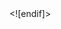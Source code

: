<html xmlns:v="urn:schemas-microsoft-com:vml"
xmlns:o="urn:schemas-microsoft-com:office:office"
xmlns:x="urn:schemas-microsoft-com:office:excel"
xmlns="http://www.w3.org/TR/REC-html40">

<head>
<meta name="Excel Workbook Frameset">
<meta http-equiv=Content-Type content="text/html; charset=windows-1252">
<meta name=ProgId content=Excel.Sheet>
<meta name=Generator content="Microsoft Excel 15">
<link rel=File-List href="OMS-Jyoti_files/filelist.xml">
<![if !supportTabStrip]>
<link id="shLink" href="OMS-Jyoti_files/sheet001.htm">
<link id="shLink" href="OMS-Jyoti_files/sheet002.htm">
<link id="shLink" href="OMS-Jyoti_files/sheet003.htm">
<link id="shLink" href="OMS-Jyoti_files/sheet004.htm">
<link id="shLink" href="OMS-Jyoti_files/sheet005.htm">
<link id="shLink" href="OMS-Jyoti_files/sheet006.htm">
<link id="shLink" href="OMS-Jyoti_files/sheet007.htm">
<link id="shLink" href="OMS-Jyoti_files/sheet008.htm">
<link id="shLink" href="OMS-Jyoti_files/sheet009.htm">
<link id="shLink" href="OMS-Jyoti_files/sheet010.htm">
<link id="shLink" href="OMS-Jyoti_files/sheet011.htm">
<link id="shLink" href="OMS-Jyoti_files/sheet012.htm">
<link id="shLink" href="OMS-Jyoti_files/sheet013.htm">
<link id="shLink" href="OMS-Jyoti_files/sheet014.htm">
<link id="shLink" href="OMS-Jyoti_files/sheet015.htm">
<link id="shLink" href="OMS-Jyoti_files/sheet016.htm">
<link id="shLink" href="OMS-Jyoti_files/sheet017.htm">
<link id="shLink" href="OMS-Jyoti_files/sheet018.htm">
<link id="shLink" href="OMS-Jyoti_files/sheet019.htm">
<link id="shLink" href="OMS-Jyoti_files/sheet020.htm">
<link id="shLink" href="OMS-Jyoti_files/sheet021.htm">
<link id="shLink" href="OMS-Jyoti_files/sheet022.htm">
<link id="shLink" href="OMS-Jyoti_files/sheet023.htm">
<link id="shLink" href="OMS-Jyoti_files/sheet024.htm">
<link id="shLink" href="OMS-Jyoti_files/sheet025.htm">
<link id="shLink" href="OMS-Jyoti_files/sheet026.htm">
<link id="shLink" href="OMS-Jyoti_files/sheet027.htm">
<link id="shLink" href="OMS-Jyoti_files/sheet028.htm">
<link id="shLink" href="OMS-Jyoti_files/sheet029.htm">
<link id="shLink" href="OMS-Jyoti_files/sheet030.htm">
<link id="shLink" href="OMS-Jyoti_files/sheet031.htm">
<link id="shLink" href="OMS-Jyoti_files/sheet032.htm">
<link id="shLink" href="OMS-Jyoti_files/sheet033.htm">
<link id="shLink" href="OMS-Jyoti_files/sheet034.htm">
<link id="shLink" href="OMS-Jyoti_files/sheet035.htm">
<link id="shLink" href="OMS-Jyoti_files/sheet036.htm">

<link id="shLink">

<script language="JavaScript">
<!--
 var c_lTabs=36;

 var c_rgszSh=new Array(c_lTabs);
 c_rgszSh[0] = "Monitor";
 c_rgszSh[1] = "DX 200";
 c_rgszSh[2] = "DX200-4";
 c_rgszSh[3] = "DX200-NVU";
 c_rgszSh[4] = "DX200-B18iIP";
 c_rgszSh[5] = "DX200-L";
 c_rgszSh[6] = "DX200-B22iIP";
 c_rgszSh[7] = "DX250";
 c_rgszSh[8] = "DX250-C";
 c_rgszSh[9] = "DX250-Jugaad";
 c_rgszSh[10] = "DX350-A18iI";
 c_rgszSh[11] = "DX350-B15iI";
 c_rgszSh[12] = "HX 400";
 c_rgszSh[13] = "NX2215";
 c_rgszSh[14] = "NX3222";
 c_rgszSh[15] = "PX 20";
 c_rgszSh[16] = "PX 20 -EXP";
 c_rgszSh[17] = "PX 40";
 c_rgszSh[18] = "RDX";
 c_rgszSh[19] = "RX";
 c_rgszSh[20] = "RX -P";
 c_rgszSh[21] = "TS 120";
 c_rgszSh[22] = "V1050 DM";
 c_rgszSh[23] = "V1050 P";
 c_rgszSh[24] = "V1260 DM-EXP";
 c_rgszSh[25] = "V1260 P";
 c_rgszSh[26] = "V1570 ECO";
 c_rgszSh[27] = "V1570 PL";
 c_rgszSh[28] = "V640 DM";
 c_rgszSh[29] = "V640 P";
 c_rgszSh[30] = "VTL 750";
 c_rgszSh[31] = "AX 300 NVU";
 c_rgszSh[32] = "VMC 1880 -L";
 c_rgszSh[33] = "VMC 640 DM TS";
 c_rgszSh[34] = "DX 100";
 c_rgszSh[35] = "V1260-ECO-DM";



 var c_rgszClr=new Array(8);
 c_rgszClr[0]="window";
 c_rgszClr[1]="buttonface";
 c_rgszClr[2]="windowframe";
 c_rgszClr[3]="windowtext";
 c_rgszClr[4]="threedlightshadow";
 c_rgszClr[5]="threedhighlight";
 c_rgszClr[6]="threeddarkshadow";
 c_rgszClr[7]="threedshadow";

 var g_iShCur;
 var g_rglTabX=new Array(c_lTabs);

function fnGetIEVer()
{
 var ua=window.navigator.userAgent
 var msie=ua.indexOf("MSIE")
 if (msie>0 && window.navigator.platform=="Win32")
  return parseInt(ua.substring(msie+5,ua.indexOf(".", msie)));
 else
  return 0;
}

function fnBuildFrameset()
{
 var szHTML="<frameset rows=\"*,18\" border=0 width=0 frameborder=no framespacing=0>"+
  "<frame src=\""+document.all.item("shLink")[0].href+"\" name=\"frSheet\" noresize>"+
  "<frameset cols=\"54,*\" border=0 width=0 frameborder=no framespacing=0>"+
  "<frame src=\"\" name=\"frScroll\" marginwidth=0 marginheight=0 scrolling=no>"+
  "<frame src=\"\" name=\"frTabs\" marginwidth=0 marginheight=0 scrolling=no>"+
  "</frameset></frameset><plaintext>";

 with (document) {
  open("text/html","replace");
  write(szHTML);
  close();
 }

 fnBuildTabStrip();
}

function fnBuildTabStrip()
{
 var szHTML=
  "<html><head><style>.clScroll {font:8pt Courier New;color:"+c_rgszClr[6]+";cursor:default;line-height:10pt;}"+
  ".clScroll2 {font:10pt Arial;color:"+c_rgszClr[6]+";cursor:default;line-height:11pt;}</style></head>"+
  "<body onclick=\"event.returnValue=false;\" ondragstart=\"event.returnValue=false;\" onselectstart=\"event.returnValue=false;\" bgcolor="+c_rgszClr[4]+" topmargin=0 leftmargin=0><table cellpadding=0 cellspacing=0 width=100%>"+
  "<tr><td colspan=6 height=1 bgcolor="+c_rgszClr[2]+"></td></tr>"+
  "<tr><td style=\"font:1pt\">&nbsp;<td>"+
  "<td valign=top id=tdScroll class=\"clScroll\" onclick=\"parent.fnFastScrollTabs(0);\" onmouseover=\"parent.fnMouseOverScroll(0);\" onmouseout=\"parent.fnMouseOutScroll(0);\"><a>&#171;</a></td>"+
  "<td valign=top id=tdScroll class=\"clScroll2\" onclick=\"parent.fnScrollTabs(0);\" ondblclick=\"parent.fnScrollTabs(0);\" onmouseover=\"parent.fnMouseOverScroll(1);\" onmouseout=\"parent.fnMouseOutScroll(1);\"><a>&lt</a></td>"+
  "<td valign=top id=tdScroll class=\"clScroll2\" onclick=\"parent.fnScrollTabs(1);\" ondblclick=\"parent.fnScrollTabs(1);\" onmouseover=\"parent.fnMouseOverScroll(2);\" onmouseout=\"parent.fnMouseOutScroll(2);\"><a>&gt</a></td>"+
  "<td valign=top id=tdScroll class=\"clScroll\" onclick=\"parent.fnFastScrollTabs(1);\" onmouseover=\"parent.fnMouseOverScroll(3);\" onmouseout=\"parent.fnMouseOutScroll(3);\"><a>&#187;</a></td>"+
  "<td style=\"font:1pt\">&nbsp;<td></tr></table></body></html>";

 with (frames['frScroll'].document) {
  open("text/html","replace");
  write(szHTML);
  close();
 }

 szHTML =
  "<html><head>"+
  "<style>A:link,A:visited,A:active {text-decoration:none;"+"color:"+c_rgszClr[3]+";}"+
  ".clTab {cursor:hand;background:"+c_rgszClr[1]+";font:9pt Arial;padding-left:3px;padding-right:3px;text-align:center;}"+
  ".clBorder {background:"+c_rgszClr[2]+";font:1pt;}"+
  "</style></head><body onload=\"parent.fnInit();\" onselectstart=\"event.returnValue=false;\" ondragstart=\"event.returnValue=false;\" bgcolor="+c_rgszClr[4]+
  " topmargin=0 leftmargin=0><table id=tbTabs cellpadding=0 cellspacing=0>";

 var iCellCount=(c_lTabs+1)*2;

 var i;
 for (i=0;i<iCellCount;i+=2)
  szHTML+="<col width=1><col>";

 var iRow;
 for (iRow=0;iRow<6;iRow++) {

  szHTML+="<tr>";

  if (iRow==5)
   szHTML+="<td colspan="+iCellCount+"></td>";
  else {
   if (iRow==0) {
    for(i=0;i<iCellCount;i++)
     szHTML+="<td height=1 class=\"clBorder\"></td>";
   } else if (iRow==1) {
    for(i=0;i<c_lTabs;i++) {
     szHTML+="<td height=1 nowrap class=\"clBorder\">&nbsp;</td>";
     szHTML+=
      "<td id=tdTab height=1 nowrap class=\"clTab\" onmouseover=\"parent.fnMouseOverTab("+i+");\" onmouseout=\"parent.fnMouseOutTab("+i+");\">"+
      "<a href=\""+document.all.item("shLink")[i].href+"\" target=\"frSheet\" id=aTab>&nbsp;"+c_rgszSh[i]+"&nbsp;</a></td>";
    }
    szHTML+="<td id=tdTab height=1 nowrap class=\"clBorder\"><a id=aTab>&nbsp;</a></td><td width=100%></td>";
   } else if (iRow==2) {
    for (i=0;i<c_lTabs;i++)
     szHTML+="<td height=1></td><td height=1 class=\"clBorder\"></td>";
    szHTML+="<td height=1></td><td height=1></td>";
   } else if (iRow==3) {
    for (i=0;i<iCellCount;i++)
     szHTML+="<td height=1></td>";
   } else if (iRow==4) {
    for (i=0;i<c_lTabs;i++)
     szHTML+="<td height=1 width=1></td><td height=1></td>";
    szHTML+="<td height=1 width=1></td><td></td>";
   }
  }
  szHTML+="</tr>";
 }

 szHTML+="</table></body></html>";
 with (frames['frTabs'].document) {
  open("text/html","replace");
  charset=document.charset;
  write(szHTML);
  close();
 }
}

function fnInit()
{
 g_rglTabX[0]=0;
 var i;
 for (i=1;i<=c_lTabs;i++)
  with (frames['frTabs'].document.all.tbTabs.rows[1].cells[fnTabToCol(i-1)])
   g_rglTabX[i]=offsetLeft+offsetWidth-6;
}

function fnTabToCol(iTab)
{
 return 2*iTab+1;
}

function fnNextTab(fDir)
{
 var iNextTab=-1;
 var i;

 with (frames['frTabs'].document.body) {
  if (fDir==0) {
   if (scrollLeft>0) {
    for (i=0;i<c_lTabs&&g_rglTabX[i]<scrollLeft;i++);
    if (i<c_lTabs)
     iNextTab=i-1;
   }
  } else {
   if (g_rglTabX[c_lTabs]+6>offsetWidth+scrollLeft) {
    for (i=0;i<c_lTabs&&g_rglTabX[i]<=scrollLeft;i++);
    if (i<c_lTabs)
     iNextTab=i;
   }
  }
 }
 return iNextTab;
}

function fnScrollTabs(fDir)
{
 var iNextTab=fnNextTab(fDir);

 if (iNextTab>=0) {
  frames['frTabs'].scroll(g_rglTabX[iNextTab],0);
  return true;
 } else
  return false;
}

function fnFastScrollTabs(fDir)
{
 if (c_lTabs>16)
  frames['frTabs'].scroll(g_rglTabX[fDir?c_lTabs-1:0],0);
 else
  if (fnScrollTabs(fDir)>0) window.setTimeout("fnFastScrollTabs("+fDir+");",5);
}

function fnSetTabProps(iTab,fActive)
{
 var iCol=fnTabToCol(iTab);
 var i;

 if (iTab>=0) {
  with (frames['frTabs'].document.all) {
   with (tbTabs) {
    for (i=0;i<=4;i++) {
     with (rows[i]) {
      if (i==0)
       cells[iCol].style.background=c_rgszClr[fActive?0:2];
      else if (i>0 && i<4) {
       if (fActive) {
        cells[iCol-1].style.background=c_rgszClr[2];
        cells[iCol].style.background=c_rgszClr[0];
        cells[iCol+1].style.background=c_rgszClr[2];
       } else {
        if (i==1) {
         cells[iCol-1].style.background=c_rgszClr[2];
         cells[iCol].style.background=c_rgszClr[1];
         cells[iCol+1].style.background=c_rgszClr[2];
        } else {
         cells[iCol-1].style.background=c_rgszClr[4];
         cells[iCol].style.background=c_rgszClr[(i==2)?2:4];
         cells[iCol+1].style.background=c_rgszClr[4];
        }
       }
      } else
       cells[iCol].style.background=c_rgszClr[fActive?2:4];
     }
    }
   }
   with (aTab[iTab].style) {
    cursor=(fActive?"default":"hand");
    color=c_rgszClr[3];
   }
  }
 }
}

function fnMouseOverScroll(iCtl)
{
 frames['frScroll'].document.all.tdScroll[iCtl].style.color=c_rgszClr[7];
}

function fnMouseOutScroll(iCtl)
{
 frames['frScroll'].document.all.tdScroll[iCtl].style.color=c_rgszClr[6];
}

function fnMouseOverTab(iTab)
{
 if (iTab!=g_iShCur) {
  var iCol=fnTabToCol(iTab);
  with (frames['frTabs'].document.all) {
   tdTab[iTab].style.background=c_rgszClr[5];
  }
 }
}

function fnMouseOutTab(iTab)
{
 if (iTab>=0) {
  var elFrom=frames['frTabs'].event.srcElement;
  var elTo=frames['frTabs'].event.toElement;

  if ((!elTo) ||
   (elFrom.tagName==elTo.tagName) ||
   (elTo.tagName=="A" && elTo.parentElement!=elFrom) ||
   (elFrom.tagName=="A" && elFrom.parentElement!=elTo)) {

   if (iTab!=g_iShCur) {
    with (frames['frTabs'].document.all) {
     tdTab[iTab].style.background=c_rgszClr[1];
    }
   }
  }
 }
}

function fnSetActiveSheet(iSh)
{
 if (iSh!=g_iShCur) {
  fnSetTabProps(g_iShCur,false);
  fnSetTabProps(iSh,true);
  g_iShCur=iSh;
 }
}

 window.g_iIEVer=fnGetIEVer();
 if (window.g_iIEVer>=4)
  fnBuildFrameset();
//-->
</script>
<![endif]><!--[if gte mso 9]><xml>
 <x:ExcelWorkbook>
  <x:ExcelWorksheets>
   <x:ExcelWorksheet>
    <x:Name>Monitor</x:Name>
    <x:WorksheetSource HRef="OMS-Jyoti_files/sheet001.htm"/>
   </x:ExcelWorksheet>
   <x:ExcelWorksheet>
    <x:Name>DX 200</x:Name>
    <x:WorksheetSource HRef="OMS-Jyoti_files/sheet002.htm"/>
   </x:ExcelWorksheet>
   <x:ExcelWorksheet>
    <x:Name>DX200-4</x:Name>
    <x:WorksheetSource HRef="OMS-Jyoti_files/sheet003.htm"/>
   </x:ExcelWorksheet>
   <x:ExcelWorksheet>
    <x:Name>DX200-NVU</x:Name>
    <x:WorksheetSource HRef="OMS-Jyoti_files/sheet004.htm"/>
   </x:ExcelWorksheet>
   <x:ExcelWorksheet>
    <x:Name>DX200-B18iIP</x:Name>
    <x:WorksheetSource HRef="OMS-Jyoti_files/sheet005.htm"/>
   </x:ExcelWorksheet>
   <x:ExcelWorksheet>
    <x:Name>DX200-L</x:Name>
    <x:WorksheetSource HRef="OMS-Jyoti_files/sheet006.htm"/>
   </x:ExcelWorksheet>
   <x:ExcelWorksheet>
    <x:Name>DX200-B22iIP</x:Name>
    <x:WorksheetSource HRef="OMS-Jyoti_files/sheet007.htm"/>
   </x:ExcelWorksheet>
   <x:ExcelWorksheet>
    <x:Name>DX250</x:Name>
    <x:WorksheetSource HRef="OMS-Jyoti_files/sheet008.htm"/>
   </x:ExcelWorksheet>
   <x:ExcelWorksheet>
    <x:Name>DX250-C</x:Name>
    <x:WorksheetSource HRef="OMS-Jyoti_files/sheet009.htm"/>
   </x:ExcelWorksheet>
   <x:ExcelWorksheet>
    <x:Name>DX250-Jugaad</x:Name>
    <x:WorksheetSource HRef="OMS-Jyoti_files/sheet010.htm"/>
   </x:ExcelWorksheet>
   <x:ExcelWorksheet>
    <x:Name>DX350-A18iI</x:Name>
    <x:WorksheetSource HRef="OMS-Jyoti_files/sheet011.htm"/>
   </x:ExcelWorksheet>
   <x:ExcelWorksheet>
    <x:Name>DX350-B15iI</x:Name>
    <x:WorksheetSource HRef="OMS-Jyoti_files/sheet012.htm"/>
   </x:ExcelWorksheet>
   <x:ExcelWorksheet>
    <x:Name>HX 400</x:Name>
    <x:WorksheetSource HRef="OMS-Jyoti_files/sheet013.htm"/>
   </x:ExcelWorksheet>
   <x:ExcelWorksheet>
    <x:Name>NX2215</x:Name>
    <x:WorksheetSource HRef="OMS-Jyoti_files/sheet014.htm"/>
   </x:ExcelWorksheet>
   <x:ExcelWorksheet>
    <x:Name>NX3222</x:Name>
    <x:WorksheetSource HRef="OMS-Jyoti_files/sheet015.htm"/>
   </x:ExcelWorksheet>
   <x:ExcelWorksheet>
    <x:Name>PX 20</x:Name>
    <x:WorksheetSource HRef="OMS-Jyoti_files/sheet016.htm"/>
   </x:ExcelWorksheet>
   <x:ExcelWorksheet>
    <x:Name>PX 20 -EXP</x:Name>
    <x:WorksheetSource HRef="OMS-Jyoti_files/sheet017.htm"/>
   </x:ExcelWorksheet>
   <x:ExcelWorksheet>
    <x:Name>PX 40</x:Name>
    <x:WorksheetSource HRef="OMS-Jyoti_files/sheet018.htm"/>
   </x:ExcelWorksheet>
   <x:ExcelWorksheet>
    <x:Name>RDX</x:Name>
    <x:WorksheetSource HRef="OMS-Jyoti_files/sheet019.htm"/>
   </x:ExcelWorksheet>
   <x:ExcelWorksheet>
    <x:Name>RX</x:Name>
    <x:WorksheetSource HRef="OMS-Jyoti_files/sheet020.htm"/>
   </x:ExcelWorksheet>
   <x:ExcelWorksheet>
    <x:Name>RX -P</x:Name>
    <x:WorksheetSource HRef="OMS-Jyoti_files/sheet021.htm"/>
   </x:ExcelWorksheet>
   <x:ExcelWorksheet>
    <x:Name>TS 120</x:Name>
    <x:WorksheetSource HRef="OMS-Jyoti_files/sheet022.htm"/>
   </x:ExcelWorksheet>
   <x:ExcelWorksheet>
    <x:Name>V1050 DM</x:Name>
    <x:WorksheetSource HRef="OMS-Jyoti_files/sheet023.htm"/>
   </x:ExcelWorksheet>
   <x:ExcelWorksheet>
    <x:Name>V1050 P</x:Name>
    <x:WorksheetSource HRef="OMS-Jyoti_files/sheet024.htm"/>
   </x:ExcelWorksheet>
   <x:ExcelWorksheet>
    <x:Name>V1260 DM-EXP</x:Name>
    <x:WorksheetSource HRef="OMS-Jyoti_files/sheet025.htm"/>
   </x:ExcelWorksheet>
   <x:ExcelWorksheet>
    <x:Name>V1260 P</x:Name>
    <x:WorksheetSource HRef="OMS-Jyoti_files/sheet026.htm"/>
   </x:ExcelWorksheet>
   <x:ExcelWorksheet>
    <x:Name>V1570 ECO</x:Name>
    <x:WorksheetSource HRef="OMS-Jyoti_files/sheet027.htm"/>
   </x:ExcelWorksheet>
   <x:ExcelWorksheet>
    <x:Name>V1570 PL</x:Name>
    <x:WorksheetSource HRef="OMS-Jyoti_files/sheet028.htm"/>
   </x:ExcelWorksheet>
   <x:ExcelWorksheet>
    <x:Name>V640 DM</x:Name>
    <x:WorksheetSource HRef="OMS-Jyoti_files/sheet029.htm"/>
   </x:ExcelWorksheet>
   <x:ExcelWorksheet>
    <x:Name>V640 P</x:Name>
    <x:WorksheetSource HRef="OMS-Jyoti_files/sheet030.htm"/>
   </x:ExcelWorksheet>
   <x:ExcelWorksheet>
    <x:Name>VTL 750</x:Name>
    <x:WorksheetSource HRef="OMS-Jyoti_files/sheet031.htm"/>
   </x:ExcelWorksheet>
   <x:ExcelWorksheet>
    <x:Name>AX 300 NVU</x:Name>
    <x:WorksheetSource HRef="OMS-Jyoti_files/sheet032.htm"/>
   </x:ExcelWorksheet>
   <x:ExcelWorksheet>
    <x:Name>VMC 1880 -L</x:Name>
    <x:WorksheetSource HRef="OMS-Jyoti_files/sheet033.htm"/>
   </x:ExcelWorksheet>
   <x:ExcelWorksheet>
    <x:Name>VMC 640 DM TS</x:Name>
    <x:WorksheetSource HRef="OMS-Jyoti_files/sheet034.htm"/>
   </x:ExcelWorksheet>
   <x:ExcelWorksheet>
    <x:Name>DX 100</x:Name>
    <x:WorksheetSource HRef="OMS-Jyoti_files/sheet035.htm"/>
   </x:ExcelWorksheet>
   <x:ExcelWorksheet>
    <x:Name>V1260-ECO-DM</x:Name>
    <x:WorksheetSource HRef="OMS-Jyoti_files/sheet036.htm"/>
   </x:ExcelWorksheet>
  </x:ExcelWorksheets>
  <x:Stylesheet HRef="OMS-Jyoti_files/stylesheet.css"/>
  <x:WindowHeight>7620</x:WindowHeight>
  <x:WindowWidth>20115</x:WindowWidth>
  <x:WindowTopX>240</x:WindowTopX>
  <x:WindowTopY>165</x:WindowTopY>
  <x:TabRatio>892</x:TabRatio>
  <x:ProtectStructure>False</x:ProtectStructure>
  <x:ProtectWindows>False</x:ProtectWindows>
  <x:DisplayInkNotes>False</x:DisplayInkNotes>
 </x:ExcelWorkbook>
</xml><![endif]-->
</head>

<frameset rows="*,39" border=0 width=0 frameborder=no framespacing=0>
 <frame src="OMS-Jyoti_files/sheet001.htm" name="frSheet">
 <frame src="OMS-Jyoti_files/tabstrip.htm" name="frTabs" marginwidth=0 marginheight=0>
 <noframes>
  <body>
   <p>This page uses frames, but your browser doesn't support them.</p>
  </body>
 </noframes>
</frameset>
</html>
